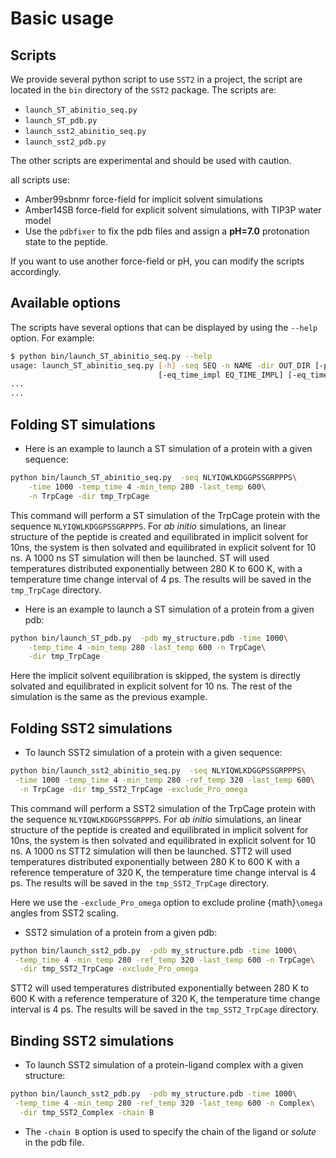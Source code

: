 # Basic usage

## Scripts

We provide several python script to use `SST2` in a project, the script are located in the `bin` directory of the `SST2` package. The scripts are:

* `launch_ST_abinitio_seq.py`
* `launch_ST_pdb.py`
* `launch_sst2_abinitio_seq.py`
* `launch_sst2_pdb.py`

The other scripts are experimental and should be used with caution.

all scripts use:

* Amber99sbnmr force-field for implicit solvent simulations
* Amber14SB force-field for explicit solvent simulations, with TIP3P water model
* Use the `pdbfixer` to fix the pdb files and assign a **pH=7.0** protonation state to the peptide.

If you want to use another force-field or pH, you can modify the scripts accordingly.

## Available options

The scripts have several options that can be displayed by using the `--help` option. For example:

```bash
$ python bin/launch_ST_abinitio_seq.py --help
usage: launch_ST_abinitio_seq.py [-h] -seq SEQ -n NAME -dir OUT_DIR [-pad PAD]
                                 [-eq_time_impl EQ_TIME_IMPL] [-eq_time_expl\
...
...
```

## Folding ST simulations

* Here is an example to launch a ST simulation of a protein with a given sequence:

```bash
python bin/launch_ST_abinitio_seq.py  -seq NLYIQWLKDGGPSSGRPPPS\
    -time 1000 -temp_time 4 -min_temp 280 -last_temp 600\
    -n TrpCage -dir tmp_TrpCage
```

This command will perform a ST simulation of the TrpCage protein with the sequence `NLYIQWLKDGGPSSGRPPPS`. For *ab initio* simulations, an linear structure of the peptide is created and equilibrated in implicit solvent for 10ns, the system is then solvated and equilibrated in explicit solvent for 10 ns. A 1000 ns ST simulation will then be launched. 
ST will used temperatures distributed exponentially between 280 K to 600 K, with a temperature time change interval of 4 ps. The results will be saved in the `tmp_TrpCage` directory.

* Here is an example to launch a ST simulation of a protein from a given pdb:

```bash
python bin/launch_ST_pdb.py  -pdb my_structure.pdb -time 1000\
    -temp_time 4 -min_temp 280 -last_temp 600 -n TrpCage\
    -dir tmp_TrpCage
```

Here the implicit solvent equilibration is skipped, the system is directly solvated and equilibrated in explicit solvent for 10 ns. The rest of the simulation is the same as the previous example.

## Folding SST2 simulations

* To launch SST2 simulation of a protein with a given sequence:

```bash
python bin/launch_sst2_abinitio_seq.py  -seq NLYIQWLKDGGPSSGRPPPS\
 -time 1000 -temp_time 4 -min_temp 280 -ref_temp 320 -last_temp 600\
  -n TrpCage -dir tmp_SST2_TrpCage -exclude_Pro_omega
```

This command will perform a SST2 simulation of the TrpCage protein with the sequence `NLYIQWLKDGGPSSGRPPPS`. For *ab initio* simulations, an linear structure of the peptide is created and equilibrated in implicit solvent for 10ns, the system is then solvated and equilibrated in explicit solvent for 10 ns. A 1000 ns STT2 simulation will then be launched. 
STT2 will used temperatures distributed exponentially between 280 K to 600 K with a reference temperature of 320 K, the temperature time change interval is 4 ps. The results will be saved in the `tmp_SST2_TrpCage` directory.

Here we use the `-exclude_Pro_omega` option to exclude proline {math}`\omega` angles from SST2 scaling.

* SST2 simulation of a protein from a given pdb:

```bash
python bin/launch_sst2_pdb.py  -pdb my_structure.pdb -time 1000\
 -temp_time 4 -min_temp 280 -ref_temp 320 -last_temp 600 -n TrpCage\
  -dir tmp_SST2_TrpCage -exclude_Pro_omega
```

STT2 will used temperatures distributed exponentially between 280 K to 600 K with a reference temperature of 320 K, the temperature time change interval is 4 ps. The results will be saved in the `tmp_SST2_TrpCage` directory.

## Binding SST2 simulations

* To launch SST2 simulation of a protein-ligand complex with a given structure:

```bash
python bin/launch_sst2_pdb.py  -pdb my_structure.pdb -time 1000\
 -temp_time 4 -min_temp 280 -ref_temp 320 -last_temp 600 -n Complex\
  -dir tmp_SST2_Complex -chain B
```

- The `-chain B` option is used to specify the chain of the ligand or *solute* in the pdb file.
